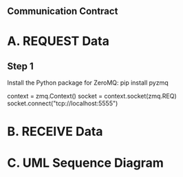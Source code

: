 ## Communication Contract 

# A. REQUEST Data
## Step 1
Install the Python package for ZeroMQ: pip install pyzmq

context = zmq.Context()
socket = context.socket(zmq.REQ)
socket.connect("tcp://localhost:5555")




# B. RECEIVE Data

# C. UML Sequence Diagram
